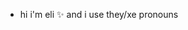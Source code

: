 - hi i'm eli ✨ and i use they/xe pronouns
<!---
elisflwrs/elisflwrs is a ✨ special ✨ repository because its `README.md` (this file) appears on your GitHub profile.
You can click the Preview link to take a look at your changes.
--->
